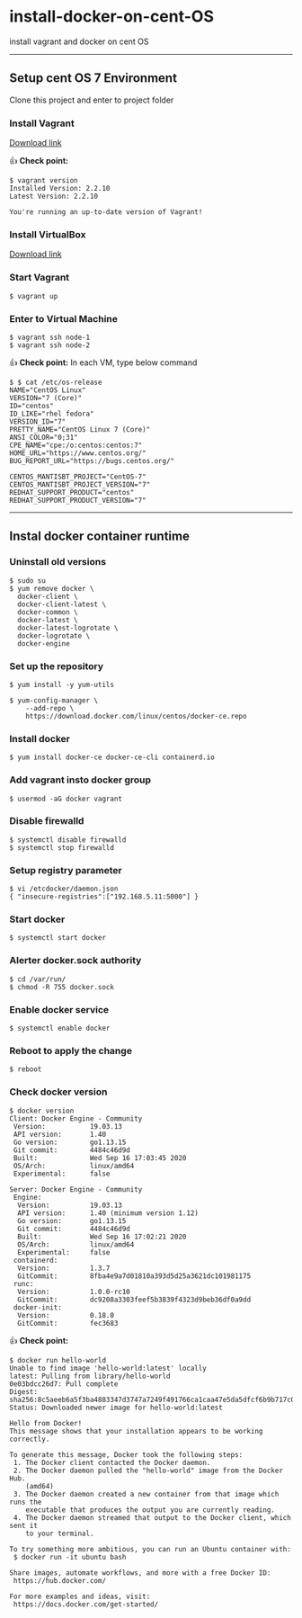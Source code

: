 # install-docker-on-cent-OS
install vagrant and docker on cent OS

- - -

## Setup cent OS 7 Environment

Clone this project and enter to project folder


### Install Vagrant
[Download link](https://www.vagrantup.com/downloads)

:+1: **Check point:**
```
$ vagrant version
Installed Version: 2.2.10
Latest Version: 2.2.10
 
You're running an up-to-date version of Vagrant!
```


### Install VirtualBox
[Download link](https://www.virtualbox.org/wiki/Downloads)

### Start Vagrant
```
$ vagrant up
```

### Enter to Virtual Machine
```
$ vagrant ssh node-1
$ vagrant ssh node-2
```
:+1: **Check point:** 
In each VM, type below command
```
$ $ cat /etc/os-release 
NAME="CentOS Linux"
VERSION="7 (Core)"
ID="centos"
ID_LIKE="rhel fedora"
VERSION_ID="7"
PRETTY_NAME="CentOS Linux 7 (Core)"
ANSI_COLOR="0;31"
CPE_NAME="cpe:/o:centos:centos:7"
HOME_URL="https://www.centos.org/"
BUG_REPORT_URL="https://bugs.centos.org/"

CENTOS_MANTISBT_PROJECT="CentOS-7"
CENTOS_MANTISBT_PROJECT_VERSION="7"
REDHAT_SUPPORT_PRODUCT="centos"
REDHAT_SUPPORT_PRODUCT_VERSION="7"
```

- - -

## Instal docker container runtime
### Uninstall old versions
```
$ sudo su
$ yum remove docker \
  docker-client \
  docker-client-latest \
  docker-common \
  docker-latest \
  docker-latest-logrotate \
  docker-logrotate \
  docker-engine
```

### Set up the repository
```
$ yum install -y yum-utils

$ yum-config-manager \
    --add-repo \
    https://download.docker.com/linux/centos/docker-ce.repo
```

### Install docker 
```
$ yum install docker-ce docker-ce-cli containerd.io
```

### Add vagrant insto docker group
```
$ usermod -aG docker vagrant
```

### Disable firewalld
```
$ systemctl disable firewalld
$ systemctl stop firewalld
```

### Setup registry parameter
```
$ vi /etcdocker/daemon.json
{ "insecure-registries":["192.168.5.11:5000"] }
```

### Start docker 
```
$ systemctl start docker
```

### Alerter docker.sock authority
```
$ cd /var/run/
$ chmod -R 755 docker.sock
```

### Enable docker service
```
$ systemctl enable docker
```

### Reboot to apply the change
```
$ reboot
```

### Check docker version
```
$ docker version
Client: Docker Engine - Community
 Version:           19.03.13
 API version:       1.40
 Go version:        go1.13.15
 Git commit:        4484c46d9d
 Built:             Wed Sep 16 17:03:45 2020
 OS/Arch:           linux/amd64
 Experimental:      false

Server: Docker Engine - Community
 Engine:
  Version:          19.03.13
  API version:      1.40 (minimum version 1.12)
  Go version:       go1.13.15
  Git commit:       4484c46d9d
  Built:            Wed Sep 16 17:02:21 2020
  OS/Arch:          linux/amd64
  Experimental:     false
 containerd:
  Version:          1.3.7
  GitCommit:        8fba4e9a7d01810a393d5d25a3621dc101981175
 runc:
  Version:          1.0.0-rc10
  GitCommit:        dc9208a3303feef5b3839f4323d9beb36df0a9dd
 docker-init:
  Version:          0.18.0
  GitCommit:        fec3683
```
:+1: **Check point:**
```
$ docker run hello-world
Unable to find image 'hello-world:latest' locally
latest: Pulling from library/hello-world
0e03bdcc26d7: Pull complete 
Digest: sha256:8c5aeeb6a5f3ba4883347d3747a7249f491766ca1caa47e5da5dfcf6b9b717c0
Status: Downloaded newer image for hello-world:latest

Hello from Docker!
This message shows that your installation appears to be working correctly.

To generate this message, Docker took the following steps:
 1. The Docker client contacted the Docker daemon.
 2. The Docker daemon pulled the "hello-world" image from the Docker Hub.
    (amd64)
 3. The Docker daemon created a new container from that image which runs the
    executable that produces the output you are currently reading.
 4. The Docker daemon streamed that output to the Docker client, which sent it
    to your terminal.

To try something more ambitious, you can run an Ubuntu container with:
 $ docker run -it ubuntu bash

Share images, automate workflows, and more with a free Docker ID:
 https://hub.docker.com/

For more examples and ideas, visit:
 https://docs.docker.com/get-started/
```
